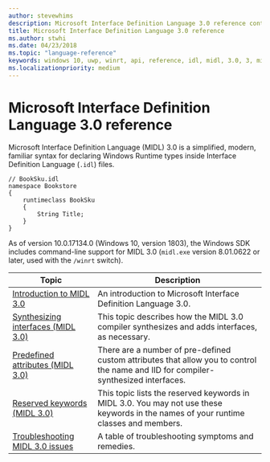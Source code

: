 ```yaml
---
author: stevewhims
description: Microsoft Interface Definition Language 3.0 reference content.
title: Microsoft Interface Definition Language 3.0 reference
ms.author: stwhi
ms.date: 04/23/2018
ms.topic: "language-reference"
keywords: windows 10, uwp, winrt, api, reference, idl, midl, 3.0, 3, midl3
ms.localizationpriority: medium
---
```


# Microsoft Interface Definition Language 3.0 reference
Microsoft Interface Definition Language (MIDL) 3.0 is a simplified, modern, familiar syntax for declaring Windows Runtime types inside Interface Definition Language (`.idl`) files.

```idl
// BookSku.idl
namespace Bookstore
{
    runtimeclass BookSku
    {
        String Title;
    }
}
```

As of version 10.0.17134.0 (Windows 10, version 1803), the Windows SDK includes command-line support for MIDL 3.0 (`midl.exe` version 8.01.0622 or later, used with the `/winrt` switch).

| Topic | Description |
| - | - |
| [Introduction to MIDL 3.0](intro.md) | An introduction to Microsoft Interface Definition Language 3.0. |
| [Synthesizing interfaces (MIDL 3.0)](synthesizing-interfaces.md) | This topic describes how the MIDL 3.0 compiler synthesizes and adds interfaces, as necessary. |
| [Predefined attributes (MIDL 3.0)](predefined-attributes.md) | There are a number of pre-defined custom attributes that allow you to control the name and IID for compiler-synthesized interfaces. |
| [Reserved keywords (MIDL 3.0)](reserved-keywords.md) | This topic lists the reserved keywords in MIDL 3.0. You may not use these keywords in the names of your runtime classes and members. |
| [Troubleshooting MIDL 3.0 issues](troubleshooting.md) | A table of troubleshooting symptoms and remedies. |

